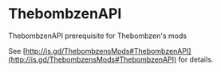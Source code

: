 ThebombzenAPI
=============

ThebombzenAPI prerequisite for Thebombzen's mods

See [http://is.gd/ThebombzensMods#ThebombzenAPI](http://is.gd/ThebombzensMods#ThebombzenAPI) for details.

